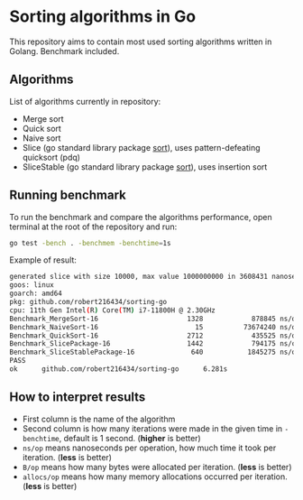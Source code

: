 # Sorting algorithms in Go

This repository aims to contain most used sorting algorithms written in Golang.
Benchmark included.

## Algorithms

List of algorithms currently in repository:

- Merge sort
- Quick sort
- Naive sort
- Slice (go standard library package [sort](https://pkg.go.dev/sort)), uses pattern-defeating quicksort (pdq)
- SliceStable (go standard library package [sort](https://pkg.go.dev/sort)), uses insertion sort

## Running benchmark

To run the benchmark and compare the algorithms performance, open terminal at the root of the repository and run:

```bash
go test -bench . -benchmem -benchtime=1s
```

Example of result:

```bash
generated slice with size 10000, max value 1000000000 in 3608431 nanoseconds / 3 milliseconds
goos: linux
goarch: amd64
pkg: github.com/robert216434/sorting-go
cpu: 11th Gen Intel(R) Core(TM) i7-11800H @ 2.30GHz
Benchmark_MergeSort-16                      1328            878845 ns/op         1194626 B/op      10000 allocs/op
Benchmark_NaiveSort-16                        15          73674240 ns/op           81920 B/op          1 allocs/op
Benchmark_QuickSort-16                      2712            435525 ns/op           81920 B/op          1 allocs/op
Benchmark_SlicePackage-16                   1442            794175 ns/op           81976 B/op          3 allocs/op
Benchmark_SliceStablePackage-16              640           1845275 ns/op           81976 B/op          3 allocs/op
PASS
ok      github.com/robert216434/sorting-go      6.281s
```

## How to interpret results

- First column is the name of the algorithm
- Second column is how many iterations were made in the given time in `-benchtime`, default is 1 second. (**higher** is better)
- `ns/op` means nanoseconds per operation, how much time it took per iteration. (**less** is better)
- `B/op` means how many bytes were allocated per iteration. (**less** is better)
- `allocs/op` means how many memory allocations occurred per iteration. (**less** is better)

